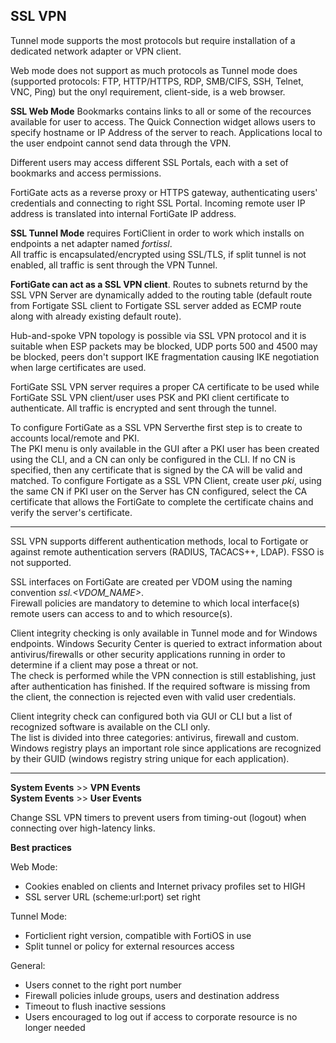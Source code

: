 ## SSL VPN

Tunnel mode supports the most protocols but require installation of a dedicated network adapter or VPN client.

Web mode does not support as much protocols as Tunnel mode does (supported protocols: FTP, HTTP/HTTPS, RDP, SMB/CIFS, SSH, Telnet, VNC, Ping) but the onyl requirement, client-side, is a web browser.  

**SSL Web Mode** Bookmarks contains links to all or some of the recources available for user to access. The Quick Connection widget allows users to specify hostname or IP Address of the server to reach. Applications local to the user endpoint cannot send data through the VPN.  

Different users may access different SSL Portals, each with a set of bookmarks and access permissions.  

FortiGate acts as a reverse proxy or HTTPS gateway, authenticating users' credentials and connecting to right SSL Portal. Incoming remote user IP address is translated into internal FortiGate IP address.  

**SSL Tunnel Mode** requires FortiClient in order to work which installs on endpoints a net adapter named _fortissl_.  
All traffic is encapsulated/encrypted using SSL/TLS, if split tunnel is not enabled, all traffic is sent through the VPN Tunnel.  

**FortiGate can act as a SSL VPN client**. Routes to subnets returnd by the SSL VPN Server are dynamically added to the routing table (default route from Fortigate SSL client to Fortigate SSL server added as ECMP route along with already existing default route).  

Hub-and-spoke VPN topology is possible via SSL VPN protocol and it is suitable when ESP packets may be blocked, UDP ports 500 and 4500 may be blocked, peers don't support IKE fragmentation causing IKE negotiation when large certificates are used.  

FortiGate SSL VPN server requires a proper CA certificate to be used while FortiGate SSL VPN client/user uses PSK and PKI client certificate to authenticate.  All traffic is encrypted and sent through the tunnel.  

To configure FortiGate as a SSL VPN Serverthe first step is to create to accounts local/remote and PKI.  
The PKI menu is only available in the GUI after a PKI user has been created using the CLI, and a CN can only be configured in the CLI. If no CN is specified, then any certificate that is signed by the CA will be valid and matched.
To configure Fortigate as a SSL VPN Client, create user _pki_, using the same CN if PKI user on the Server has CN configured, select the CA certificate that allows the FortiGate to complete the certificate chains and verify the server's certificate. 

---
SSL VPN supports different authentication methods, local to Fortigate or against remote authentication servers (RADIUS, TACACS++, LDAP). FSSO is not supported.  

SSL interfaces on FortiGate are created per VDOM using the naming convention _ssl.<VDOM_NAME>_.  
Firewall policies are mandatory to detemine to which local interface(s) remote users can access to and to which resource(s).

Client integrity checking is only available in Tunnel mode and for Windows endpoints. Windows Security Center is queried to extract information about antivirus/firewalls or other security applications running in order to determine if a client may pose a threat or not.  
The check is performed while the VPN connection is still establishing, just after authentication has finished. If the required software is missing from the client, the connection is rejected even with valid user credentials.

Client integrity check can configured both via GUI or CLI but a list of recognized software is available on the CLI only.  
The list is divided into three categories: antivirus, firewall and custom. Windows registry plays an important role since applications are recognized by their GUID (windows registry string unique for each application).  

---
**System Events** >> **VPN Events**  
**System Events** >> **User Events**

Change SSL VPN timers to prevent users from timing-out (logout) when connecting over high-latency links.

**Best practices** 

Web Mode:
- Cookies enabled on clients and Internet privacy profiles set to HIGH
- SSL server URL (scheme:url:port) set right

Tunnel Mode:
- Forticlient right version, compatible with FortiOS in use
- Split tunnel or policy for external resources access

General:
- Users connet to the right port number
- Firewall policies inlude groups, users and destination address
- Timeout to flush inactive sessions
- Users encouraged to log out if access to corporate resource is no longer needed